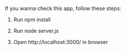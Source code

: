 If you wanna check this app, follow these steps:

1) Run npm install

2) Run node server.js

3) Open http://localhost:3000/ in browser